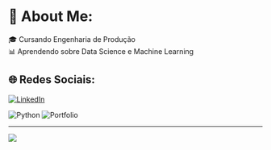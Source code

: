 # 💫 About Me:
🎓 Cursando Engenharia de Produção<br>
📊 Aprendendo sobre Data Science e Machine Learning


## 🌐 Redes Sociais:
[![LinkedIn](https://img.shields.io/badge/LinkedIn-%230077B5.svg?logo=linkedin&logoColor=white)](https://linkedin.com/in/josemateusrstos) 

![Python](https://img.shields.io/badge/python-3670A0?style=for-the-badge&logo=python&logoColor=ffdd54)
![Portfolio](https://img.shields.io/badge/Portfolio-%23000000.svg?style=for-the-badge&logo=firefox&logoColor=#FF7139)

---
[![](https://visitcount.itsvg.in/api?id=josemateusrstos&icon=5&color=1)](https://visitcount.itsvg.in)

<!-- Proudly created with GPRM ( https://gprm.itsvg.in ) -->
